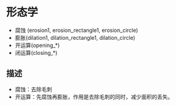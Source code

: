 # 形态学

- 腐蚀 (erosion1, erosion_rectangle1, erosion_circle)
- 膨胀(dilation1, dilation_rectangle1, dilation_circle)
- 开运算(opening_*)
- 闭运算(closing_*)



## 描述

* 腐蚀：去除毛刺
* 开运算：先腐蚀再膨胀，作用是去除毛刺的同时，减少面积的丢失。
